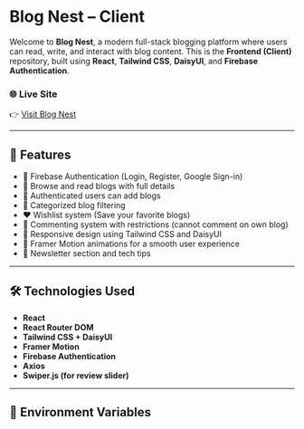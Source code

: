 # Blog Nest – Client

Welcome to **Blog Nest**, a modern full-stack blogging platform where users can read, write, and interact with blog content. This is the **Frontend (Client)** repository, built using **React**, **Tailwind CSS**, **DaisyUI**, and **Firebase Authentication**.

### 🌐 Live Site
👉 [Visit Blog Nest](https://blog-nests.web.app/)

---

## 🚀 Features

- 🔐 Firebase Authentication (Login, Register, Google Sign-in)
- 📃 Browse and read blogs with full details
- 📝 Authenticated users can add blogs
- 🎯 Categorized blog filtering
- ❤️ Wishlist system (Save your favorite blogs)
- 💬 Commenting system with restrictions (cannot comment on own blog)
- 📱 Responsive design using Tailwind CSS and DaisyUI
- 🎨 Framer Motion animations for a smooth user experience
- 📩 Newsletter section and tech tips

---

## 🛠️ Technologies Used

- **React**
- **React Router DOM**
- **Tailwind CSS + DaisyUI**
- **Framer Motion**
- **Firebase Authentication**
- **Axios**
- **Swiper.js (for review slider)**

---

## 🔧 Environment Variables


